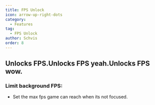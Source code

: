 ```yaml
---
title: FPS Unlock
icon: arrow-up-right-dots
category:
  - Features
tag:
  - FPS Unlock
author: Schvis
order: 8
---
```


## Unlocks FPS.Unlocks FPS yeah.Unlocks FPS wow.
### Limit background FPS:
- Set the max fps game can reach when its not focused.
